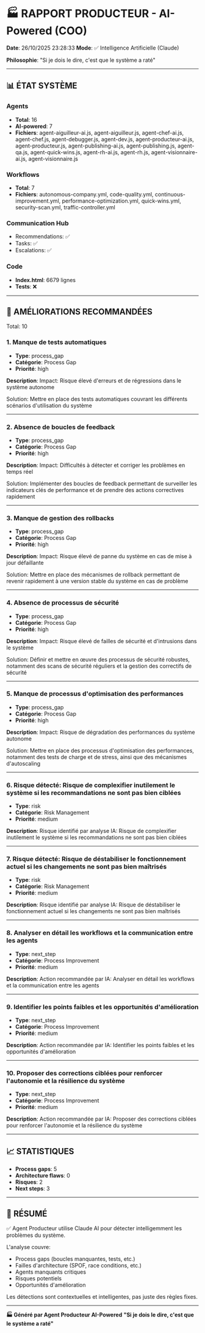 # 🏭 RAPPORT PRODUCTEUR - AI-Powered (COO)

**Date**: 26/10/2025 23:28:33
**Mode**: ✅ Intelligence Artificielle (Claude)

**Philosophie**: "Si je dois le dire, c'est que le système a raté"

---

## 📊 ÉTAT SYSTÈME

### Agents
- **Total**: 16
- **AI-powered**: 7
- **Fichiers**: agent-aiguilleur-ai.js, agent-aiguilleur.js, agent-chef-ai.js, agent-chef.js, agent-debugger.js, agent-dev.js, agent-producteur-ai.js, agent-producteur.js, agent-publishing-ai.js, agent-publishing.js, agent-qa.js, agent-quick-wins.js, agent-rh-ai.js, agent-rh.js, agent-visionnaire-ai.js, agent-visionnaire.js

### Workflows
- **Total**: 7
- **Fichiers**: autonomous-company.yml, code-quality.yml, continuous-improvement.yml, performance-optimization.yml, quick-wins.yml, security-scan.yml, traffic-controller.yml

### Communication Hub
- Recommendations: ✅
- Tasks: ✅
- Escalations: ✅

### Code
- **Index.html**: 6679 lignes
- **Tests**: ❌

---

## 🔧 AMÉLIORATIONS RECOMMANDÉES

Total: 10


### 1. Manque de tests automatiques

- **Type**: process_gap
- **Catégorie**: Process Gap
- **Priorité**: high

**Description**:
Impact: Risque élevé d'erreurs et de régressions dans le système autonome

Solution: Mettre en place des tests automatiques couvrant les différents scénarios d'utilisation du système

---

### 2. Absence de boucles de feedback

- **Type**: process_gap
- **Catégorie**: Process Gap
- **Priorité**: high

**Description**:
Impact: Difficultés à détecter et corriger les problèmes en temps réel

Solution: Implémenter des boucles de feedback permettant de surveiller les indicateurs clés de performance et de prendre des actions correctives rapidement

---

### 3. Manque de gestion des rollbacks

- **Type**: process_gap
- **Catégorie**: Process Gap
- **Priorité**: high

**Description**:
Impact: Risque élevé de panne du système en cas de mise à jour défaillante

Solution: Mettre en place des mécanismes de rollback permettant de revenir rapidement à une version stable du système en cas de problème

---

### 4. Absence de processus de sécurité

- **Type**: process_gap
- **Catégorie**: Process Gap
- **Priorité**: high

**Description**:
Impact: Risque élevé de failles de sécurité et d'intrusions dans le système

Solution: Définir et mettre en œuvre des processus de sécurité robustes, notamment des scans de sécurité réguliers et la gestion des correctifs de sécurité

---

### 5. Manque de processus d'optimisation des performances

- **Type**: process_gap
- **Catégorie**: Process Gap
- **Priorité**: high

**Description**:
Impact: Risque de dégradation des performances du système autonome

Solution: Mettre en place des processus d'optimisation des performances, notamment des tests de charge et de stress, ainsi que des mécanismes d'autoscaling

---

### 6. Risque détecté: Risque de complexifier inutilement le système si les recommandations ne sont pas bien ciblées

- **Type**: risk
- **Catégorie**: Risk Management
- **Priorité**: medium

**Description**:
Risque identifié par analyse IA: Risque de complexifier inutilement le système si les recommandations ne sont pas bien ciblées

---

### 7. Risque détecté: Risque de déstabiliser le fonctionnement actuel si les changements ne sont pas bien maîtrisés

- **Type**: risk
- **Catégorie**: Risk Management
- **Priorité**: medium

**Description**:
Risque identifié par analyse IA: Risque de déstabiliser le fonctionnement actuel si les changements ne sont pas bien maîtrisés

---

### 8. Analyser en détail les workflows et la communication entre les agents

- **Type**: next_step
- **Catégorie**: Process Improvement
- **Priorité**: medium

**Description**:
Action recommandée par IA: Analyser en détail les workflows et la communication entre les agents

---

### 9. Identifier les points faibles et les opportunités d'amélioration

- **Type**: next_step
- **Catégorie**: Process Improvement
- **Priorité**: medium

**Description**:
Action recommandée par IA: Identifier les points faibles et les opportunités d'amélioration

---

### 10. Proposer des corrections ciblées pour renforcer l'autonomie et la résilience du système

- **Type**: next_step
- **Catégorie**: Process Improvement
- **Priorité**: medium

**Description**:
Action recommandée par IA: Proposer des corrections ciblées pour renforcer l'autonomie et la résilience du système




---

## 📈 STATISTIQUES

- **Process gaps**: 5
- **Architecture flaws**: 0
- **Risques**: 2
- **Next steps**: 3

---

## 🎯 RÉSUMÉ

✅ Agent Producteur utilise Claude AI pour détecter intelligemment les problèmes du système.

L'analyse couvre:
- Process gaps (boucles manquantes, tests, etc.)
- Failles d'architecture (SPOF, race conditions, etc.)
- Agents manquants critiques
- Risques potentiels
- Opportunités d'amélioration

Les détections sont contextuelles et intelligentes, pas juste des règles fixes.

---

**🏭 Généré par Agent Producteur AI-Powered**
**"Si je dois le dire, c'est que le système a raté"**
